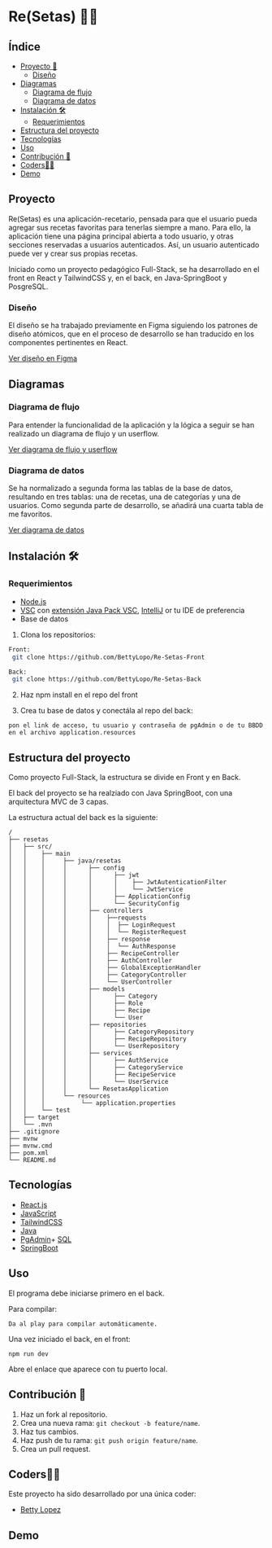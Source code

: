 
# Re(Setas) 🍄🍲

## Índice

- [Proyecto 📝](#proyecto-)
    - [Diseño](#diseño-)
- [Diagramas](#diagrama-)
    - [Diagrama de flujo](#diagrama-de-flujo-)
    - [Diagrama de datos](#diagrama-de-datos-)
- [Instalación 🛠️](#installation-)
    - [Requerimientos](#requerimientos-)
- [Estructura del proyecto](#estructura-del-proyecto-)
- [Tecnologías](#tecnologias-)
- [Uso](#uso-)
- [Contribución 🤝](#contribution-)
- [Coders👩‍💻](#coders-)
- [Demo](#demo-)


## Proyecto 

Re(Setas) es una aplicación-recetario, pensada para que el usuario pueda agregar sus recetas favoritas para tenerlas siempre a mano. Para ello, la aplicación tiene una página principal abierta a todo usuario, y otras secciones reservadas a usuarios autenticados. Así, un usuario autenticado puede ver y crear sus propias recetas.

Iniciado como un proyecto pedagógico Full-Stack, se ha desarrollado en el front en React y TailwindCSS y, en el back, en Java-SpringBoot y PosgreSQL.

### Diseño

El diseño se ha trabajado previamente en Figma siguiendo los patrones de diseño atómicos, que en el proceso de desarrollo se han traducido en los componentes pertinentes en React.

[Ver diseño en Figma](https://www.figma.com/design/oTdefqCHbOw41LyzRczIY3/Proyecto-Individual?node-id=0-1&t=nbQUR1EIBajOUJNr-1)

## Diagramas

### Diagrama de flujo

Para entender la funcionalidad de la aplicación y la lógica a seguir se han realizado un diagrama de flujo y un userflow. 

[Ver diagrama de flujo y userflow](https://www.figma.com/board/F64LoKLfUFfD9SXIBYs5wU/Resetas---userflow-%2B-flowchart?node-id=0-1&node-type=CANVAS&t=5GpNHt33ZQXZ7v9h-0)

### Diagrama de datos

Se ha normalizado a segunda forma las tablas de la base de datos, resultando en tres tablas: una de recetas, una de categorías y una de usuarios. Como segunda parte de desarrollo, se añadirá una cuarta tabla de me favoritos.

[Ver diagrama de datos](https://drive.google.com/file/d/1EVDn-ycFNrR1vOUdDuUEGjbMLlr-IqqN/view?usp=sharing)



## Instalación 🛠️

### Requerimientos

- [Node.js](https://nodejs.org/en)
- [VSC](https://www.w3schools.com/java/java_intro.asp) con [extensión Java Pack VSC](vscjava.vscode-java-pack), [IntelliJ](https://www.jetbrains.com/es-es/idea/)  or tu IDE de preferencia
- Base de datos


1. Clona los repositorios:
```bash
Front:
 git clone https://github.com/BettyLopo/Re-Setas-Front

Back:
 git clone https://github.com/BettyLopo/Re-Setas-Back

```

2. Haz npm install en el repo del front

3. Crea tu base de datos y conectála al repo del back:
```
pon el link de acceso, tu usuario y contraseña de pgAdmin o de tu BBDD en el archivo application.resources

```




## Estructura del proyecto

Como proyecto Full-Stack, la estructura se divide en Front y en Back. 

El back del proyecto se ha realziado con Java SpringBoot, con una arquitectura MVC de 3 capas. 

La estructura actual del back es la siguiente:

```plaintext
/
├── resetas
│   ├── src/
│   │    ├── main
│   │    │     ├── java/resetas
│   │    │     │      ├── config
│   │    │     │      │      ├── jwt
│   │    │     │      │      │    ├── JwtAutenticationFilter
│   │    │     │      │      │    └── JwtService
│   │    │     │      │      ├── ApplicationConfig
│   │    │     │      │      └── SecurityConfig
│   │    │     │      ├── controllers
│   │    │     │      │    ├──requests
│   │    │     │      │    │  ├── LoginRequest
│   │    │     │      │    │  └── RegisterRequest
│   │    │     │      │    ├── response
│   │    │     │      │    │  └── AuthResponse
│   │    │     │      │    ├── RecipeController
│   │    │     │      │    ├── AuthController
│   │    │     │      │    ├── GlobalExceptionHandler
│   │    │     │      │    ├── CategoryController
│   │    │     │      │    └── UserController 
│   │    │     │      ├── models
│   │    │     │      │      ├── Category
│   │    │     │      │      ├── Role
│   │    │     │      │      ├── Recipe
│   │    │     │      │      └── User
│   │    │     │      ├── repositories
│   │    │     │      │      ├── CategoryRepository
│   │    │     │      │      ├── RecipeRepository
│   │    │     │      │      └── UserRepository
│   │    │     │      ├── services
│   │    │     │      │      ├── AuthService
│   │    │     │      │      ├── CategoryService
│   │    │     │      │      ├── RecipeService
│   │    │     │      │      └── UserService
│   │    │     │      └── ResetasApplication
│   │    │     └── resources
│   │    │          └── application.properties  
│   │    └── test
│   ├── target
│   └── .mvn
├── .gitignore
├── mvnw
├── mvnw.cmd
├── pom.xml
└── README.md

```

## Tecnologías


- [React.js](https://react.dev/)
- [JavaScript](https://www.w3schools.com/js/js_intro.asp)
- [TailwindCSS](https://tailwindcss.com/)
- [Java](https://www.java.com)
- [PgAdmin](https://www.pgadmin.org/)+ [SQL](https://www.w3schools.com/sql/default.asp)
- [SpringBoot](https://spring.io/projects/spring-boot)



## Uso
El programa debe iniciarse primero en el back.

Para compilar:

```
Da al play para compilar automáticamente.

```

Una vez iniciado el back, en el front:

```
npm run dev
```

Abre el enlace que aparece con tu puerto local.


## Contribución 🤝

1. Haz un fork al repositorio.
2. Crea una nueva rama: `git checkout -b feature/name`.
3. Haz tus cambios.
4. Haz push de tu rama: `git push origin feature/name`.
5. Crea un pull request.


 ## Coders👩‍💻
Este proyecto ha sido desarrollado por una única coder: 

- [Betty Lopez](https://github.com/BettyLopo)

## Demo

